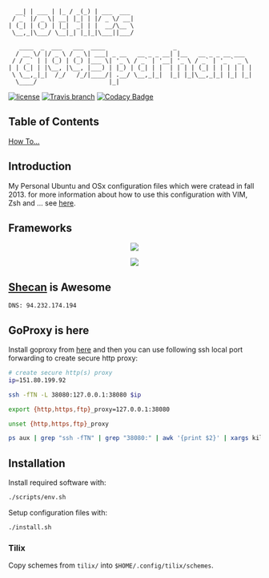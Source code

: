 ```
  __| | ___ | |_ / _(_) | ___  ___ 
 / _` |/ _ \| __| |_| | |/ _ \/ __|
| (_| | (_) | |_|  _| | |  __/\__ \
 \__,_|\___/ \__|_| |_|_|\___||___/
                                   
   ____  _  ___   ___  ____                   _                     
  / __ \/ |/ _ \ / _ \| ___| _ __   __ _ _ __| |__   __ _ _ __ ___  
 / / _` | | (_) | (_) |___ \| '_ \ / _` | '__| '_ \ / _` | '_ ` _ \ 
| | (_| | |\__, |\__, |___) | |_) | (_| | |  | | | | (_| | | | | | |
 \ \__,_|_|  /_/   /_/|____/| .__/ \__,_|_|  |_| |_|\__,_|_| |_| |_|
  \____/                    |_|                                     
```

[![license](https://img.shields.io/github/license/1995parham/dotfiles.svg?style=flat-square)]()
[![Travis branch](https://img.shields.io/travis/1995parham/dotfiles/master.svg?style=flat-square)](https://travis-ci.org/1995parham/dotfiles)
[![Codacy Badge](https://img.shields.io/codacy/grade/02e3f859b8944e749d1ceca4a4c41e49.svg?style=flat-square)](https://www.codacy.com/app/1995parham/dotfiles?utm_source=github.com&amp;utm_medium=referral&amp;utm_content=1995parham/dotfiles&amp;utm_campaign=Badge_Grade)

## Table of Contents

[How To...](docs/how.md)

## Introduction

My Personal Ubuntu and OSx configuration files which were cratead in fall 2013.
for more information about how to use this configuration with VIM, Zsh and ... see [here](http://1995parham.github.io/dotfiles/).

## Frameworks
<p align="center">
  <img src="https://raw.githubusercontent.com/neovim/neovim.github.io/master/logos/neovim-logo-600x173.png" />
</p>
<p align="center">
  <img src="https://camo.githubusercontent.com/5c385f15f3eaedb72cfcfbbaf75355b700ac0757/68747470733a2f2f73332e616d617a6f6e6177732e636f6d2f6f686d797a73682f6f682d6d792d7a73682d6c6f676f2e706e67">
</p>

## [Shecan](https://shecan.ir/) is Awesome
```
DNS: 94.232.174.194
```

## GoProxy is here
Install goproxy from [here](https://github.com/snail007/goproxy) and then you can use following ssh local port forwarding
to create secure http proxy:

```sh
# create secure http(s) proxy
ip=151.80.199.92

ssh -fTN -L 38080:127.0.0.1:38080 $ip

export {http,https,ftp}_proxy=127.0.0.1:38080

unset {http,https,ftp}_proxy

ps aux | grep "ssh -fTN" | grep "38080:" | awk '{print $2}' | xargs kill
```

## Installation

Install required software with:

```sh
./scripts/env.sh
```

Setup configuration files with:

```sh
./install.sh
```

### Tilix

Copy schemes from `tilix/` into `$HOME/.config/tilix/schemes`.
